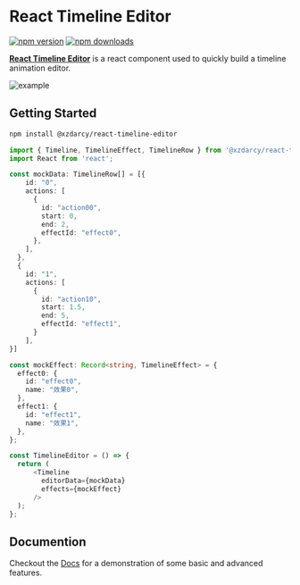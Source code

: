# React Timeline Editor
[![npm version](https://img.shields.io/npm/v/@xzdarcy/react-timeline-editor.svg?style=flat-square)](https://www.npmjs.com/package/@xzdarcy/react-timeline-editor)
[![npm downloads](https://img.shields.io/npm/dm/@xzdarcy/react-timeline-editor.svg?style=flat-square)](https://www.npmjs.com/package/@xzdarcy/react-timeline-editor)

**[React Timeline Editor](https://zdarcy.com/)** is a react component used to quickly build a timeline animation editor.

![example](https://github.com/xzdarcy/react-timeline-editor/blob/f79d85eee8a723e5210c04232daf2c51888418c0/public/assets/timeline.gif)
## Getting Started

```bash
npm install @xzdarcy/react-timeline-editor
```

```ts
import { Timeline, TimelineEffect, TimelineRow } from '@xzdarcy/react-timeline-editor';
import React from 'react';

const mockData: TimelineRow[] = [{
    id: "0",
    actions: [
      {
        id: "action00",
        start: 0,
        end: 2,
        effectId: "effect0",
      },
    ],
  },
  {
    id: "1",
    actions: [
      {
        id: "action10",
        start: 1.5,
        end: 5,
        effectId: "effect1",
      }
    ],
}]

const mockEffect: Record<string, TimelineEffect> = {
  effect0: {
    id: "effect0",
    name: "效果0",
  },
  effect1: {
    id: "effect1",
    name: "效果1",
  },
};

const TimelineEditor = () => {
  return (
      <Timeline
        editorData={mockData}
        effects={mockEffect}
      />
  );
};
```

## Documention
Checkout the [Docs](https://zdarcy.com/) for a demonstration of some basic and advanced features.

